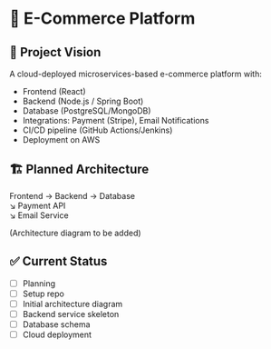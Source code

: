# 🛒 E-Commerce Platform

## 📌 Project Vision
A cloud-deployed microservices-based e-commerce platform with:  
- Frontend (React)  
- Backend (Node.js / Spring Boot)  
- Database (PostgreSQL/MongoDB)  
- Integrations: Payment (Stripe), Email Notifications  
- CI/CD pipeline (GitHub Actions/Jenkins)  
- Deployment on AWS  

## 🏗️ Planned Architecture
Frontend → Backend → Database  
            ↘ Payment API  
            ↘ Email Service  

(Architecture diagram to be added)  

## ✅ Current Status
- [ ] Planning  
- [ ] Setup repo  
- [ ] Initial architecture diagram  
- [ ] Backend service skeleton  
- [ ] Database schema  
- [ ] Cloud deployment  

